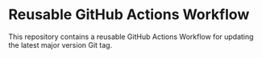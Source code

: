 # Reusable GitHub Actions Workflow

This repository contains a reusable GitHub Actions Workflow for updating the latest
major version Git tag.
